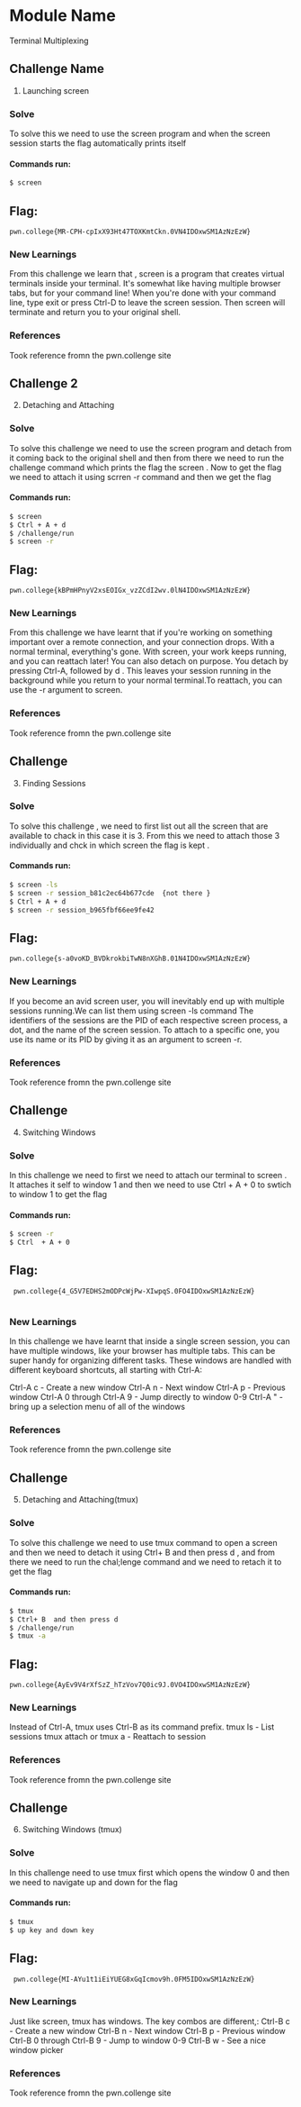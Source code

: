 # Module Name
 Terminal Multiplexing 
## Challenge Name                                                   
1. Launching screen 
### Solve
To solve this we need to use the screen program and when the screen session starts the flag automatically prints itself  
#### Commands run: 

```sh
$ screen 
```
## Flag: 

```
pwn.college{MR-CPH-cpIxX93Ht47TOXKmtCkn.0VN4IDOxwSM1AzNzEzW}
```
### New Learnings
From this challenge we learn that , screen is a program that creates virtual terminals inside your terminal. It's somewhat like having multiple browser tabs, but for your command line!
When you're done with your command line, type exit or press Ctrl-D to leave the screen session. Then screen will terminate and return you to your original shell.
### References 
Took reference fromn the pwn.collenge site 


## Challenge 2
2. Detaching and Attaching   
### Solve
 To solve this challenge we need to use the screen program and detach from it coming back to the original shell and then from there we need to run the challenge command which prints the flag the screen .
 Now to get the flag we need to attach it using scrren -r command and then we get the flag 

#### Commands run: 

```sh
$ screen 
$ Ctrl + A + d
$ /challenge/run 
$ screen -r 
```
## Flag: 

```
pwn.college{kBPmHPnyV2xsEOIGx_vzZCdI2wv.0lN4IDOxwSM1AzNzEzW}
```
### New Learnings
From this challenge we have learnt that if you're working on something important over a remote connection, and your connection drops. With a normal terminal, everything's gone. With screen, your work keeps running, and you can reattach later!
You can also detach on purpose. You detach by pressing Ctrl-A, followed by d . This leaves your session running in the background while you return to your normal terminal.To reattach, you can use the -r argument to screen.
### References 
Took reference fromn the pwn.collenge site 

## Challenge 
3. Finding Sessions  

### Solve
To solve this challenge , we need to first list out all the screen that are available to chack in this case it is 3. 
From this we need to attach those 3 individually and chck in which screen the flag is kept . 
#### Commands run: 

```sh
$ screen -ls
$ screen -r session_b81c2ec64b677cde  {not there }
$ Ctrl + A + d
$ screen -r session_b965fbf66ee9fe42

```
## Flag: 

```
pwn.college{s-a0voKD_BVDkrokbiTwN8nXGhB.01N4IDOxwSM1AzNzEzW}
```
### New Learnings
If you become an avid screen user, you will inevitably end up with multiple sessions running.We can list them using screen -ls command 
The identifiers of the sessions are the PID of each respective screen process, a dot, and the name of the screen session. To attach to a specific one, you use its name or its PID by giving it as an argument to screen -r.
### References 
Took reference fromn the pwn.collenge site 



## Challenge 
4. Switching Windows 

### Solve
In this challenge we need to first we need to attach our terminal to screen . It attaches it self to window 1 and then we need to use Ctrl  + A + 0 to swtich to window 1 to get the flag 
#### Commands run: 

```sh
$ screen -r
$ Ctrl  + A + 0
```
## Flag: 

```
 pwn.college{4_G5V7EDHS2mODPcWjPw-XIwpqS.0FO4IDOxwSM1AzNzEzW}
 
 ```
### New Learnings
In this challenge we have learnt that inside a single screen session, you can have multiple windows, like your browser has multiple tabs. This can be super handy for organizing different tasks.
These windows are handled with different keyboard shortcuts, all starting with Ctrl-A:

Ctrl-A c - Create a new window
Ctrl-A n - Next window
Ctrl-A p - Previous window
Ctrl-A 0 through Ctrl-A 9 - Jump directly to window 0-9
Ctrl-A " - bring up a selection menu of all of the windows


### References 
Took reference fromn the pwn.collenge site 


## Challenge 
5. Detaching and Attaching(tmux)

### Solve
 To solve this challenge we need to use tmux command to open a screen and then we need to detach it using Ctrl+ B  and then press d , and from there we need to run the chal;lenge command and we need to retach it to get the flag 
#### Commands run: 

```sh
$ tmux
$ Ctrl+ B  and then press d 
$ /challenge/run
$ tmux -a 
```
## Flag: 

```
pwn.college{AyEv9V4rXfSzZ_hTzVov7Q0ic9J.0VO4IDOxwSM1AzNzEzW}
```
### New Learnings
Instead of Ctrl-A, tmux uses Ctrl-B as its command prefix.
tmux ls - List sessions
tmux attach or tmux a - Reattach to session
### References 
Took reference fromn the pwn.collenge site 



## Challenge 
6. Switching Windows (tmux)

### Solve
In this challenge need to use tmux first which opens the window 0 and then we need to navigate up and down for the flag 
#### Commands run: 

```sh
$ tmux
$ up key and down key 

```
## Flag: 

```
 pwn.college{MI-AYu1t1iEiYUEG8xGqIcmov9h.0FM5IDOxwSM1AzNzEzW}
 ```
### New Learnings
Just like screen, tmux has windows. The key combos are different,:
Ctrl-B c - Create a new window
Ctrl-B n - Next window
Ctrl-B p - Previous window
Ctrl-B 0 through Ctrl-B 9 - Jump to window 0-9
Ctrl-B w - See a nice window picker
### References 
Took reference fromn the pwn.collenge site 



